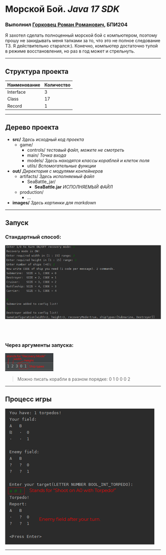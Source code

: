 # **Морской Бой**. _Java 17 SDK_
### Выполнил [Горковец Роман Романович](https://vk.com/mordapikachu), БПИ204
Я захотел сделать полноценный морской бой с компьютером, поэтому прошу не закидывать
меня тапками за то, что это не полное следование ТЗ. Я действительно старался:).
Конечно, компьютер достаточно тупой в режиме восстановления, 
но раз в год может и стрельнуть. 
***

## Структура проекта

Наименование | Количество
----- | -----
Interface | 3
Class | 17
Record | 1

***

## Дерево проекта

* **src/** _Здесь исходный код проекта_
    * game/ 
      * controls/ _тестовый файл, можете не смотреть_
      * main/ _Точка входа_
      * models/ _Здесь находятся классы кораблей и клеток поля_
      * utils/ _Вспомогательные функции_
* **out/** _Директория с модулями контейнеров_
    * artifacts/ _Здесь исполняемый файл_
        * SeaBattle_jar/
          * **SeaBattle.jar** _ИСПОЛНЯЕМЫЙ ФАЙЛ_
    * production/
      * ...
* **images/** _Здесь картинки для markdown_

***
## Запуск
### Стандартный способ:

![](./images/console_get_started.jpg)

<br/>
<br/>

### Через аргументы запуска:

![](./images/console_args_get_started.jpg)
> Можно писать корабли в разном порядке: 0 1 0 0 0 2

***

## Процесс игры

![](./images/game_process.jpg)

***
